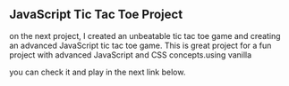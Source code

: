 ## JavaScript Tic Tac Toe Project

on the next project, I created an unbeatable tic tac toe game and creating an advanced JavaScript tic tac toe game. This is great project for a fun project with advanced JavaScript and CSS concepts.using vanilla

you can check it and play in the next link below.
